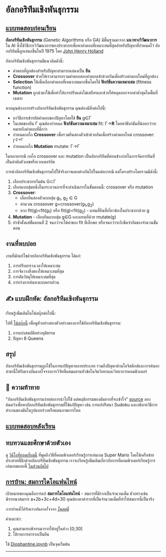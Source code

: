 <!--
CO_OP_TRANSLATOR_METADATA:
{
  "original_hash": "6bbd632dfe6c62e5f66bb51fd78c174a",
  "translation_date": "2025-09-23T09:01:37+00:00",
  "source_file": "lessons/6-Other/21-GeneticAlgorithms/README.md",
  "language_code": "th"
}
-->
# อัลกอริทึมเชิงพันธุกรรม

## [แบบทดสอบก่อนเรียน](https://ff-quizzes.netlify.app/en/ai/quiz/41)

**อัลกอริทึมเชิงพันธุกรรม** (Genetic Algorithms หรือ GA) มีพื้นฐานมาจาก **แนวทางวิวัฒนาการ** ใน AI ซึ่งใช้วิธีการวิวัฒนาการของประชากรเพื่อหาคำตอบที่เหมาะสมที่สุดสำหรับปัญหาที่กำหนดไว้ อัลกอริทึมนี้ถูกเสนอขึ้นในปี 1975 โดย [John Henry Holland](https://wikipedia.org/wiki/John_Henry_Holland)

อัลกอริทึมเชิงพันธุกรรมมีแนวคิดดังนี้:

* คำตอบที่ถูกต้องสำหรับปัญหาสามารถแสดงเป็น **ยีน**
* **Crossover** ช่วยให้เราสามารถรวมคำตอบสองคำตอบเข้าด้วยกันเพื่อสร้างคำตอบใหม่ที่ถูกต้อง
* **Selection** ใช้เพื่อเลือกคำตอบที่เหมาะสมมากขึ้นโดยใช้ **ฟังก์ชันความเหมาะสม** (fitness function)
* **Mutation** ถูกนำมาใช้เพื่อทำให้การปรับแต่งไม่เสถียรและช่วยให้หลุดออกจากค่าต่ำสุดในพื้นที่เฉพาะ

หากคุณต้องการสร้างอัลกอริทึมเชิงพันธุกรรม คุณต้องมีสิ่งต่อไปนี้:

* หาวิธีการเข้ารหัสคำตอบของปัญหาโดยใช้ **ยีน** g&in;&Gamma;
* ในเซตของยีน &Gamma; คุณต้องกำหนด **ฟังก์ชันความเหมาะสม** fit: &Gamma;&rightarrow;**R** โดยค่าฟังก์ชันที่น้อยกว่าจะหมายถึงคำตอบที่ดีกว่า
* กำหนดกลไก **Crossover** เพื่อรวมยีนสองตัวเข้าด้วยกันเพื่อสร้างคำตอบใหม่ crossover: &Gamma;<sup>2</sub>&rightarrow;&Gamma;
* กำหนดกลไก **Mutation** mutate: &Gamma;&rightarrow;&Gamma;

ในหลายกรณี กลไก crossover และ mutation เป็นอัลกอริทึมที่ค่อนข้างง่ายในการจัดการยีนที่เป็นลำดับตัวเลขหรือเวกเตอร์บิต

การนำอัลกอริทึมเชิงพันธุกรรมไปใช้จริงอาจแตกต่างกันไปในแต่ละกรณี แต่โครงสร้างโดยรวมมีดังนี้:

1. เลือกประชากรเริ่มต้น G&subset;&Gamma;
2. เลือกแบบสุ่มหนึ่งในกระบวนการที่จะดำเนินการในขั้นตอนนี้: crossover หรือ mutation
3. **Crossover**:
   * เลือกยีนสองตัวแบบสุ่ม g<sub>1</sub>, g<sub>2</sub> &in; G
   * คำนวณ crossover g=crossover(g<sub>1</sub>,g<sub>2</sub>)
   * หาก fit(g)<fit(g<sub>1</sub>) หรือ fit(g)<fit(g<sub>2</sub>) - แทนที่ยีนที่เกี่ยวข้องในประชากรด้วย g
4. **Mutation** - เลือกยีนแบบสุ่ม g&in;G และแทนที่ด้วย mutate(g)
5. ทำซ้ำตั้งแต่ขั้นตอนที่ 2 จนกว่าจะได้ค่าของ fit ที่เล็กพอ หรือจนกว่าจะถึงขีดจำกัดของจำนวนขั้นตอน

## งานที่พบบ่อย

งานที่มักแก้ไขด้วยอัลกอริทึมเชิงพันธุกรรม ได้แก่:

1. การปรับตารางเวลาให้เหมาะสม
1. การจัดวางสิ่งของให้เหมาะสมที่สุด
1. การตัดวัสดุให้เหมาะสมที่สุด
1. การเร่งการค้นหาแบบครบถ้วน

## ✍️ แบบฝึกหัด: อัลกอริทึมเชิงพันธุกรรม

เรียนรู้เพิ่มเติมในโน้ตบุ๊กต่อไปนี้:

ไปที่ [โน้ตบุ๊กนี้](Genetic.ipynb) เพื่อดูตัวอย่างสองตัวอย่างของการใช้อัลกอริทึมเชิงพันธุกรรม:

1. การแบ่งสมบัติอย่างยุติธรรม
1. ปัญหา 8 Queens

## สรุป

อัลกอริทึมเชิงพันธุกรรมถูกใช้ในการแก้ปัญหาหลายประเภท รวมถึงปัญหาด้านโลจิสติกส์และการค้นหา สาขานี้ได้รับแรงบันดาลใจจากการวิจัยที่ผสมผสานหัวข้อในจิตวิทยาและวิทยาการคอมพิวเตอร์

## 🚀 ความท้าทาย

"อัลกอริทึมเชิงพันธุกรรมง่ายต่อการนำไปใช้ แต่พฤติกรรมของมันยากที่จะเข้าใจ" [source](https://wikipedia.org/wiki/Genetic_algorithm) ลองค้นคว้าเพื่อหาอัลกอริทึมเชิงพันธุกรรมที่ใช้แก้ปัญหา เช่น การแก้ปริศนา Sudoku และอธิบายวิธีการทำงานของมันในรูปแบบร่างหรือแผนภาพการไหล

## [แบบทดสอบหลังเรียน](https://ff-quizzes.netlify.app/en/ai/quiz/42)

## ทบทวนและศึกษาด้วยตัวเอง

ดู [วิดีโอที่ยอดเยี่ยมนี้](https://www.youtube.com/watch?v=qv6UVOQ0F44) ที่พูดถึงวิธีที่คอมพิวเตอร์เรียนรู้การเล่นเกม Super Mario โดยใช้เครือข่ายประสาทที่ฝึกด้วยอัลกอริทึมเชิงพันธุกรรม เราจะเรียนรู้เพิ่มเติมเกี่ยวกับการที่คอมพิวเตอร์เรียนรู้การเล่นเกมแบบนี้ [ในส่วนถัดไป](../22-DeepRL/README.md)

## [การบ้าน: สมการไดโอแฟนไทน์](Diophantine.ipynb)

เป้าหมายของคุณคือการแก้ **สมการไดโอแฟนไทน์** - สมการที่มีรากเป็นจำนวนเต็ม ตัวอย่างเช่น พิจารณาสมการ a+2b+3c+4d=30 คุณต้องหาค่ารากที่เป็นจำนวนเต็มที่ทำให้สมการนี้เป็นจริง

*การบ้านนี้ได้รับแรงบันดาลใจจาก [โพสต์นี้](https://habr.com/post/128704/)*

คำแนะนำ:

1. คุณสามารถพิจารณารากให้อยู่ในช่วง [0;30]
1. ใช้รายการค่ารากเป็นยีน

ใช้ [Diophantine.ipynb](Diophantine.ipynb) เป็นจุดเริ่มต้น

---

